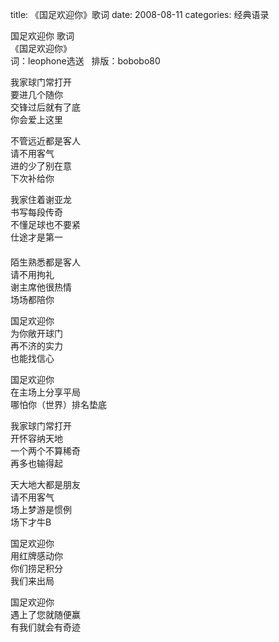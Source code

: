 title: 《国足欢迎你》歌词
date: 2008-08-11
categories: 经典语录

国足欢迎你 歌词  
《国足欢迎你》  
词：leophone选送   排版：bobobo80  
  
我家球门常打开    
要进几个随你  
交锋过后就有了底  
你会爱上这里    
  
不管远近都是客人  
请不用客气    
进的少了别在意  
下次补给你     
  
我家住着谢亚龙       　　  
书写每段传奇       　　  
不懂足球也不要紧       　　  
仕途才是第一  
       　　           
陌生熟悉都是客人            
请不用拘礼       　　  
谢主席他很热情       　　  
场场都陪你       　　       　　  
  
国足欢迎你       　　  
为你敞开球门       　　  
再不济的实力       　　  
也能找信心       　　       　　  
  
国足欢迎你       　　  
在主场上分享平局       　　  
哪怕你（世界）排名垫底       　　       　　         
  
我家球门常打开      　　  
开怀容纳天地       　　  
一个两个不算稀奇       　　  
再多也输得起       　　       　　  
  
天大地大都是朋友            
请不用客气       　　  
场上梦游是惯例       　　  
场下才牛B       　　       　　  
  
国足欢迎你       　　  
用红牌感动你       　　  
你们捞足积分       　　  
我们来出局       　　       　　  
  
国足欢迎你       　　  
遇上了您就随便赢       　　  
有我们就会有奇迹
